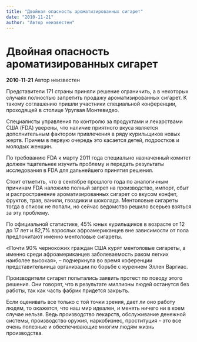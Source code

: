```yaml
---
title: "Двойная опасность ароматизированных сигарет"
date: "2010-11-21"
author: "Автор неизвестен"
---
```


# Двойная опасность ароматизированных сигарет

**2010-11-21** Автор неизвестен

Представители 171 страны приняли решение ограничить, а в некоторых случаях полностью запретить продажу ароматизированных сигарет. К такому соглашению пришли участники специальной конференции, проходящей в столице Уругвая Монтевидео.

Специалисты управления по контролю за продуктами и лекарствами США (FDA) уверены, что наличие приятного вкуса является дополнительным фактором привлечения в ряду курильщиков новых жертв. Причем в первую очередь это касается детей, подростков и молодых женщин.

По требованию FDA к марту 2011 года специально назначенный комитет должен тщательнее изучить проблему и передать результаты исследования в FDA для дальнейшего принятия решения.

Стоит отметить, что в сентябре прошлого года по аналогичным причинам FDA наложило полный запрет на производство, импорт, сбыт и распространение ароматизированных сигарет со вкусом конфет, фруктов, трав, ванили, гвоздики и шоколада. Ментоловые сигареты тогда в список не попали, но сейчас ведомство решило всерьез взяться за эту проблему.

По официальной статистике, 45% юных курильщиков в возрасте от 12 до 17 лет и 82,7% взрослых афроамериканцев вне зависимости от пола предпочитают именно ментоловые сигареты.

«Почти 90% чернокожих граждан США курят ментоловые сигареты, а именно среди афроамериканцев заболеваемость раком легких наиболее высокая», – подчеркнула во время коференции представительница организации по борьбе с курением Эллен Варгиас.

Производители сигарет попытались заявить протест по поводу этого решения. Они говорят, что в результате миллионы людей останутся без работы, так как часть фабрик придется закрыть.

Если оценивать все только с той точки зрения, дает ли оно работу людям, то окажется, что наш мир идеален, и менять ничего ни в коем случае нельзя. Ведь производство лекарств, обслуживание денежной системы, производство оружия, наркобизнес, проституция - это все очень полезные и обеспечивающие многим людям жизнь производства.